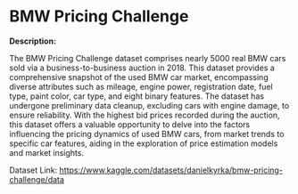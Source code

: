 # BMW Pricing Challenge

**Description:**

The BMW Pricing Challenge dataset comprises nearly 5000 real BMW cars sold via a business-to-business auction in 2018. This dataset provides a comprehensive snapshot of the used BMW car market, encompassing diverse attributes such as mileage, engine power, registration date, fuel type, paint color, car type, and eight binary features. The dataset has undergone preliminary data cleanup, excluding cars with engine damage, to ensure reliability. With the highest bid prices recorded during the auction, this dataset offers a valuable opportunity to delve into the factors influencing the pricing dynamics of used BMW cars, from market trends to specific car features, aiding in the exploration of price estimation models and market insights.

Dataset Link: https://www.kaggle.com/datasets/danielkyrka/bmw-pricing-challenge/data
